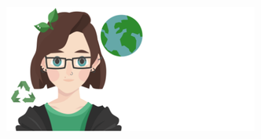 <a href="https://rightonhana.dev" title="@rightonhana's webpage" rel="noopener noreferrer" target="_blank" align="center">
	<img src="./variants/earthDay.svg" alt="@rightonhana svg animation" />
</a>